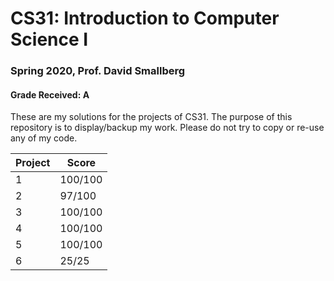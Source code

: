 # CS31: Introduction to Computer Science I
### Spring 2020, Prof. David Smallberg

#### Grade Received: A

These are my solutions for the projects of CS31. The purpose of this repository is to display/backup my work. Please do not try to copy or re-use any of my code.

| Project | Score |
| ------- | ----- |
| 1 | 100/100  |
| 2 | 97/100  |
| 3 | 100/100  |
| 4 | 100/100  |
| 5 | 100/100  |
| 6 | 25/25  |
